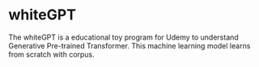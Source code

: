 # whiteGPT
The whiteGPT is a educational toy program for Udemy to understand Generative Pre-trained Transformer.
This machine learning model learns from scratch with corpus.


